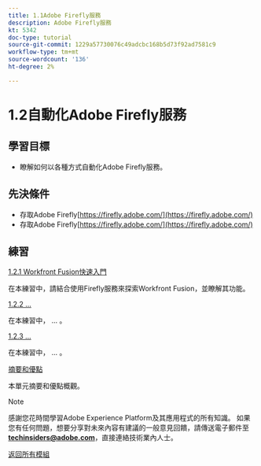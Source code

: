 ```yaml
---
title: 1.1Adobe Firefly服務
description: Adobe Firefly服務
kt: 5342
doc-type: tutorial
source-git-commit: 1229a57730076c49adcbc168b5d73f92ad7581c9
workflow-type: tm+mt
source-wordcount: '136'
ht-degree: 2%

---
```


# 1.2自動化Adobe Firefly服務

## 學習目標

- 瞭解如何以各種方式自動化Adobe Firefly服務。

## 先決條件

- 存取Adobe Firefly[https://firefly.adobe.com/](https://firefly.adobe.com/)
- 存取Adobe Firefly[https://firefly.adobe.com/](https://firefly.adobe.com/)

## 練習

[1.2.1 Workfront Fusion快速入門](./ex1.md)

在本練習中，請結合使用Firefly服務來探索Workfront Fusion，並瞭解其功能。

[1.2.2 ...](./ex2.md)

在本練習中， ... 。

[1.2.3 ...](./ex3.md)

在本練習中， ... 。

[摘要和優點](./summary.md)

本單元摘要和優點概觀。

>[!NOTE]
>
>感謝您花時間學習Adobe Experience Platform及其應用程式的所有知識。 如果您有任何問題，想要分享對未來內容有建議的一般意見回饋，請傳送電子郵件至&#x200B;**techinsiders@adobe.com**，直接連絡技術業內人士。

[返回所有模組](../../../overview.md)
